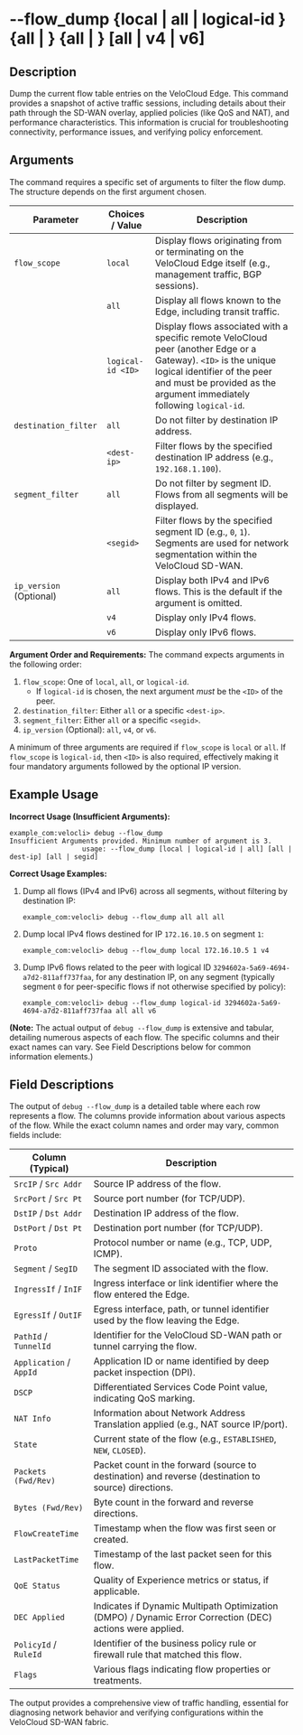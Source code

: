 # --flow_dump {local | all | logical-id <ID>} {all | <dest-ip>} {all | <segid>} [all | v4 | v6]

## Description
Dump the current flow table entries on the VeloCloud Edge. This command provides a snapshot of active traffic sessions, including details about their path through the SD-WAN overlay, applied policies (like QoS and NAT), and performance characteristics. This information is crucial for troubleshooting connectivity, performance issues, and verifying policy enforcement.

## Arguments
The command requires a specific set of arguments to filter the flow dump. The structure depends on the first argument chosen.

| Parameter             | Choices / Value                               | Description                                                                                                                                                              |
|-----------------------|-----------------------------------------------|--------------------------------------------------------------------------------------------------------------------------------------------------------------------------|
| `flow_scope`          | `local`                                       | Display flows originating from or terminating on the VeloCloud Edge itself (e.g., management traffic, BGP sessions).                                                     |
|                       | `all`                                         | Display all flows known to the Edge, including transit traffic.                                                                                                          |
|                       | `logical-id <ID>`                             | Display flows associated with a specific remote VeloCloud peer (another Edge or a Gateway). `<ID>` is the unique logical identifier of the peer and must be provided as the argument immediately following `logical-id`. |
| `destination_filter`  | `all`                                         | Do not filter by destination IP address.                                                                                                                                 |
|                       | `<dest-ip>`                                   | Filter flows by the specified destination IP address (e.g., `192.168.1.100`).                                                                                             |
| `segment_filter`      | `all`                                         | Do not filter by segment ID. Flows from all segments will be displayed.                                                                                                  |
|                       | `<segid>`                                     | Filter flows by the specified segment ID (e.g., `0`, `1`). Segments are used for network segmentation within the VeloCloud SD-WAN.                                        |
| `ip_version` (Optional) | `all`                                         | Display both IPv4 and IPv6 flows. This is the default if the argument is omitted.                                                                                        |
|                       | `v4`                                          | Display only IPv4 flows.                                                                                                                                                 |
|                       | `v6`                                          | Display only IPv6 flows.                                                                                                                                                 |

**Argument Order and Requirements:**
The command expects arguments in the following order:
1.  `flow_scope`: One of `local`, `all`, or `logical-id`.
    *   If `logical-id` is chosen, the next argument *must* be the `<ID>` of the peer.
2.  `destination_filter`: Either `all` or a specific `<dest-ip>`.
3.  `segment_filter`: Either `all` or a specific `<segid>`.
4.  `ip_version` (Optional): `all`, `v4`, or `v6`.

A minimum of three arguments are required if `flow_scope` is `local` or `all`. If `flow_scope` is `logical-id`, then `<ID>` is also required, effectively making it four mandatory arguments followed by the optional IP version.

## Example Usage
**Incorrect Usage (Insufficient Arguments):**
```
example_com:velocli> debug --flow_dump
Insufficient Arguments provided. Minimum number of argument is 3.
                  usage: --flow_dump [local | logical-id | all] [all | dest-ip] [all | segid]
```

**Correct Usage Examples:**
1.  Dump all flows (IPv4 and IPv6) across all segments, without filtering by destination IP:
    ```
    example_com:velocli> debug --flow_dump all all all
    ```
2.  Dump local IPv4 flows destined for IP `172.16.10.5` on segment `1`:
    ```
    example_com:velocli> debug --flow_dump local 172.16.10.5 1 v4
    ```
3.  Dump IPv6 flows related to the peer with logical ID `3294602a-5a69-4694-a7d2-811aff737faa`, for any destination IP, on any segment (typically segment `0` for peer-specific flows if not otherwise specified by policy):
    ```
    example_com:velocli> debug --flow_dump logical-id 3294602a-5a69-4694-a7d2-811aff737faa all all v6
    ```

**(Note:** The actual output of `debug --flow_dump` is extensive and tabular, detailing numerous aspects of each flow. The specific columns and their exact names can vary. See Field Descriptions below for common information elements.)

## Field Descriptions
The output of `debug --flow_dump` is a detailed table where each row represents a flow. The columns provide information about various aspects of the flow. While the exact column names and order may vary, common fields include:

| Column (Typical)      | Description                                                                                                |
|-----------------------|------------------------------------------------------------------------------------------------------------|
| `SrcIP` / `Src Addr`  | Source IP address of the flow.                                                                             |
| `SrcPort` / `Src Pt`  | Source port number (for TCP/UDP).                                                                          |
| `DstIP` / `Dst Addr`  | Destination IP address of the flow.                                                                        |
| `DstPort` / `Dst Pt`  | Destination port number (for TCP/UDP).                                                                     |
| `Proto`               | Protocol number or name (e.g., TCP, UDP, ICMP).                                                            |
| `Segment` / `SegID`   | The segment ID associated with the flow.                                                                   |
| `IngressIf` / `InIF`  | Ingress interface or link identifier where the flow entered the Edge.                                      |
| `EgressIf` / `OutIF`  | Egress interface, path, or tunnel identifier used by the flow leaving the Edge.                            |
| `PathId` / `TunnelId` | Identifier for the VeloCloud SD-WAN path or tunnel carrying the flow.                                      |
| `Application` / `AppId`| Application ID or name identified by deep packet inspection (DPI).                                         |
| `DSCP`                | Differentiated Services Code Point value, indicating QoS marking.                                          |
| `NAT Info`            | Information about Network Address Translation applied (e.g., NAT source IP/port).                          |
| `State`               | Current state of the flow (e.g., `ESTABLISHED`, `NEW`, `CLOSED`).                                          |
| `Packets (Fwd/Rev)`   | Packet count in the forward (source to destination) and reverse (destination to source) directions.        |
| `Bytes (Fwd/Rev)`     | Byte count in the forward and reverse directions.                                                          |
| `FlowCreateTime`      | Timestamp when the flow was first seen or created.                                                         |
| `LastPacketTime`      | Timestamp of the last packet seen for this flow.                                                           |
| `QoE Status`          | Quality of Experience metrics or status, if applicable.                                                    |
| `DEC Applied`         | Indicates if Dynamic Multipath Optimization (DMPO) / Dynamic Error Correction (DEC) actions were applied.  |
| `PolicyId` / `RuleId` | Identifier of the business policy rule or firewall rule that matched this flow.                            |
| `Flags`               | Various flags indicating flow properties or treatments.                                                    |

The output provides a comprehensive view of traffic handling, essential for diagnosing network behavior and verifying configurations within the VeloCloud SD-WAN fabric.